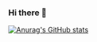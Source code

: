 ### Hi there 👋
[![Anurag's GitHub stats](https://github-readme-stats.vercel.app/api?username=Kauan0122)](https://github.com/anuraghazra/github-readme-stats)

